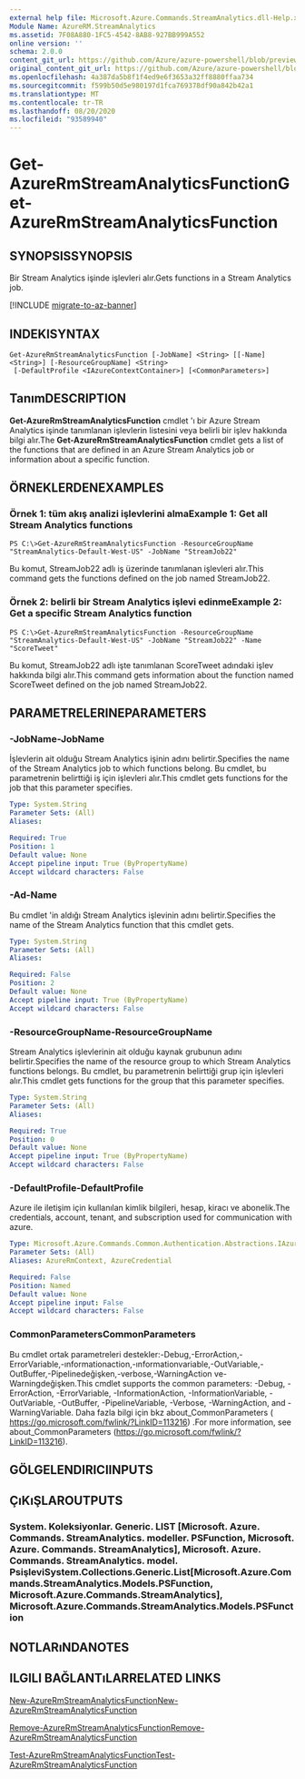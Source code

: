 ```yaml
---
external help file: Microsoft.Azure.Commands.StreamAnalytics.dll-Help.xml
Module Name: AzureRM.StreamAnalytics
ms.assetid: 7F08A880-1FC5-4542-8AB8-927BB999A552
online version: ''
schema: 2.0.0
content_git_url: https://github.com/Azure/azure-powershell/blob/preview/src/ResourceManager/StreamAnalytics/Commands.StreamAnalytics/help/Get-AzureRmStreamAnalyticsFunction.md
original_content_git_url: https://github.com/Azure/azure-powershell/blob/preview/src/ResourceManager/StreamAnalytics/Commands.StreamAnalytics/help/Get-AzureRmStreamAnalyticsFunction.md
ms.openlocfilehash: 4a387da5b8f1f4ed9e6f3653a32ff8880ffaa734
ms.sourcegitcommit: f599b50d5e980197d1fca769378df90a842b42a1
ms.translationtype: MT
ms.contentlocale: tr-TR
ms.lasthandoff: 08/20/2020
ms.locfileid: "93589940"
---
```

# <span data-ttu-id="52d87-101">Get-AzureRmStreamAnalyticsFunction</span><span class="sxs-lookup"><span data-stu-id="52d87-101">Get-AzureRmStreamAnalyticsFunction</span></span>

## <span data-ttu-id="52d87-102">SYNOPSIS</span><span class="sxs-lookup"><span data-stu-id="52d87-102">SYNOPSIS</span></span>
<span data-ttu-id="52d87-103">Bir Stream Analytics işinde işlevleri alır.</span><span class="sxs-lookup"><span data-stu-id="52d87-103">Gets functions in a Stream Analytics job.</span></span>

[!INCLUDE [migrate-to-az-banner](../../includes/migrate-to-az-banner.md)]

## <span data-ttu-id="52d87-104">INDEKI</span><span class="sxs-lookup"><span data-stu-id="52d87-104">SYNTAX</span></span>

```
Get-AzureRmStreamAnalyticsFunction [-JobName] <String> [[-Name] <String>] [-ResourceGroupName] <String>
 [-DefaultProfile <IAzureContextContainer>] [<CommonParameters>]
```

## <span data-ttu-id="52d87-105">Tanım</span><span class="sxs-lookup"><span data-stu-id="52d87-105">DESCRIPTION</span></span>
<span data-ttu-id="52d87-106">**Get-AzureRmStreamAnalyticsFunction** cmdlet 'ı bir Azure Stream Analytics işinde tanımlanan işlevlerin listesini veya belirli bir işlev hakkında bilgi alır.</span><span class="sxs-lookup"><span data-stu-id="52d87-106">The **Get-AzureRmStreamAnalyticsFunction** cmdlet gets a list of the functions that are defined in an Azure Stream Analytics job or information about a specific function.</span></span>

## <span data-ttu-id="52d87-107">ÖRNEKLERDEN</span><span class="sxs-lookup"><span data-stu-id="52d87-107">EXAMPLES</span></span>

### <span data-ttu-id="52d87-108">Örnek 1: tüm akış analizi işlevlerini alma</span><span class="sxs-lookup"><span data-stu-id="52d87-108">Example 1: Get all Stream Analytics functions</span></span>
```
PS C:\>Get-AzureRmStreamAnalyticsFunction -ResourceGroupName "StreamAnalytics-Default-West-US" -JobName "StreamJob22"
```

<span data-ttu-id="52d87-109">Bu komut, StreamJob22 adlı iş üzerinde tanımlanan işlevleri alır.</span><span class="sxs-lookup"><span data-stu-id="52d87-109">This command gets the functions defined on the job named StreamJob22.</span></span>

### <span data-ttu-id="52d87-110">Örnek 2: belirli bir Stream Analytics işlevi edinme</span><span class="sxs-lookup"><span data-stu-id="52d87-110">Example 2: Get a specific Stream Analytics function</span></span>
```
PS C:\>Get-AzureRmStreamAnalyticsFunction -ResourceGroupName "StreamAnalytics-Default-West-US" -JobName "StreamJob22" -Name "ScoreTweet"
```

<span data-ttu-id="52d87-111">Bu komut, StreamJob22 adlı işte tanımlanan ScoreTweet adındaki işlev hakkında bilgi alır.</span><span class="sxs-lookup"><span data-stu-id="52d87-111">This command gets information about the function named ScoreTweet defined on the job named StreamJob22.</span></span>

## <span data-ttu-id="52d87-112">PARAMETRELERINE</span><span class="sxs-lookup"><span data-stu-id="52d87-112">PARAMETERS</span></span>

### <span data-ttu-id="52d87-113">-JobName</span><span class="sxs-lookup"><span data-stu-id="52d87-113">-JobName</span></span>
<span data-ttu-id="52d87-114">İşlevlerin ait olduğu Stream Analytics işinin adını belirtir.</span><span class="sxs-lookup"><span data-stu-id="52d87-114">Specifies the name of the Stream Analytics job to which functions belong.</span></span>
<span data-ttu-id="52d87-115">Bu cmdlet, bu parametrenin belirttiği iş için işlevleri alır.</span><span class="sxs-lookup"><span data-stu-id="52d87-115">This cmdlet gets functions for the job that this parameter specifies.</span></span>

```yaml
Type: System.String
Parameter Sets: (All)
Aliases: 

Required: True
Position: 1
Default value: None
Accept pipeline input: True (ByPropertyName)
Accept wildcard characters: False
```

### <span data-ttu-id="52d87-116">-Ad</span><span class="sxs-lookup"><span data-stu-id="52d87-116">-Name</span></span>
<span data-ttu-id="52d87-117">Bu cmdlet 'in aldığı Stream Analytics işlevinin adını belirtir.</span><span class="sxs-lookup"><span data-stu-id="52d87-117">Specifies the name of the Stream Analytics function that this cmdlet gets.</span></span>

```yaml
Type: System.String
Parameter Sets: (All)
Aliases: 

Required: False
Position: 2
Default value: None
Accept pipeline input: True (ByPropertyName)
Accept wildcard characters: False
```

### <span data-ttu-id="52d87-118">-ResourceGroupName</span><span class="sxs-lookup"><span data-stu-id="52d87-118">-ResourceGroupName</span></span>
<span data-ttu-id="52d87-119">Stream Analytics işlevlerinin ait olduğu kaynak grubunun adını belirtir.</span><span class="sxs-lookup"><span data-stu-id="52d87-119">Specifies the name of the resource group to which Stream Analytics functions belongs.</span></span>
<span data-ttu-id="52d87-120">Bu cmdlet, bu parametrenin belirttiği grup için işlevleri alır.</span><span class="sxs-lookup"><span data-stu-id="52d87-120">This cmdlet gets functions for the group that this parameter specifies.</span></span>

```yaml
Type: System.String
Parameter Sets: (All)
Aliases: 

Required: True
Position: 0
Default value: None
Accept pipeline input: True (ByPropertyName)
Accept wildcard characters: False
```

### <span data-ttu-id="52d87-121">-DefaultProfile</span><span class="sxs-lookup"><span data-stu-id="52d87-121">-DefaultProfile</span></span>
<span data-ttu-id="52d87-122">Azure ile iletişim için kullanılan kimlik bilgileri, hesap, kiracı ve abonelik.</span><span class="sxs-lookup"><span data-stu-id="52d87-122">The credentials, account, tenant, and subscription used for communication with azure.</span></span>

```yaml
Type: Microsoft.Azure.Commands.Common.Authentication.Abstractions.IAzureContextContainer
Parameter Sets: (All)
Aliases: AzureRmContext, AzureCredential

Required: False
Position: Named
Default value: None
Accept pipeline input: False
Accept wildcard characters: False
```

### <span data-ttu-id="52d87-123">CommonParameters</span><span class="sxs-lookup"><span data-stu-id="52d87-123">CommonParameters</span></span>
<span data-ttu-id="52d87-124">Bu cmdlet ortak parametreleri destekler:-Debug,-ErrorAction,-ErrorVariable,-ınformationaction,-ınformationvariable,-OutVariable,-OutBuffer,-Pipelinedeğişken,-verbose,-WarningAction ve-Warningdeğişken.</span><span class="sxs-lookup"><span data-stu-id="52d87-124">This cmdlet supports the common parameters: -Debug, -ErrorAction, -ErrorVariable, -InformationAction, -InformationVariable, -OutVariable, -OutBuffer, -PipelineVariable, -Verbose, -WarningAction, and -WarningVariable.</span></span> <span data-ttu-id="52d87-125">Daha fazla bilgi için bkz about_CommonParameters ( https://go.microsoft.com/fwlink/?LinkID=113216) .</span><span class="sxs-lookup"><span data-stu-id="52d87-125">For more information, see about_CommonParameters (https://go.microsoft.com/fwlink/?LinkID=113216).</span></span>

## <span data-ttu-id="52d87-126">GÖLGELENDIRICI</span><span class="sxs-lookup"><span data-stu-id="52d87-126">INPUTS</span></span>

## <span data-ttu-id="52d87-127">ÇıKıŞLAR</span><span class="sxs-lookup"><span data-stu-id="52d87-127">OUTPUTS</span></span>

### <span data-ttu-id="52d87-128">System. Koleksiyonlar. Generic. LIST [Microsoft. Azure. Commands. StreamAnalytics. modeller. PSFunction, Microsoft. Azure. Commands. StreamAnalytics], Microsoft. Azure. Commands. StreamAnalytics. model. Psişlevi</span><span class="sxs-lookup"><span data-stu-id="52d87-128">System.Collections.Generic.List[Microsoft.Azure.Commands.StreamAnalytics.Models.PSFunction, Microsoft.Azure.Commands.StreamAnalytics], Microsoft.Azure.Commands.StreamAnalytics.Models.PSFunction</span></span>

## <span data-ttu-id="52d87-129">NOTLARıNDA</span><span class="sxs-lookup"><span data-stu-id="52d87-129">NOTES</span></span>

## <span data-ttu-id="52d87-130">ILGILI BAĞLANTıLAR</span><span class="sxs-lookup"><span data-stu-id="52d87-130">RELATED LINKS</span></span>

[<span data-ttu-id="52d87-131">New-AzureRmStreamAnalyticsFunction</span><span class="sxs-lookup"><span data-stu-id="52d87-131">New-AzureRmStreamAnalyticsFunction</span></span>](./New-AzureRmStreamAnalyticsFunction.md)

[<span data-ttu-id="52d87-132">Remove-AzureRmStreamAnalyticsFunction</span><span class="sxs-lookup"><span data-stu-id="52d87-132">Remove-AzureRmStreamAnalyticsFunction</span></span>](./Remove-AzureRmStreamAnalyticsFunction.md)

[<span data-ttu-id="52d87-133">Test-AzureRmStreamAnalyticsFunction</span><span class="sxs-lookup"><span data-stu-id="52d87-133">Test-AzureRmStreamAnalyticsFunction</span></span>](./Test-AzureRmStreamAnalyticsFunction.md)


